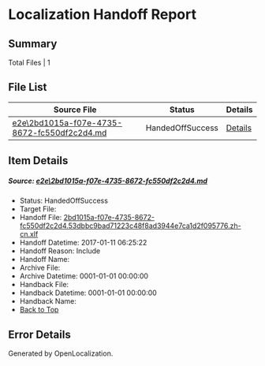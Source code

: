 # <a name='report-top'></a> Localization Handoff Report

## Summary
 Total Files | 1

## File List
 Source File | Status | Details 
 ----------- | ------ | ------- 
 [e2e\2bd1015a-f07e-4735-8672-fc550df2c2d4.md](https://github.com/OpenLocalizationTestOrg/ol-test0/blob/37e20a6e6440c1889596beb553b7673f97ddca1b/e2e/2bd1015a-f07e-4735-8672-fc550df2c2d4.md) | HandedOffSuccess | [Details](#84e646c50fdc7d555dbc89c45cf69c686d269a412)

## Item Details
##### <a name='84e646c50fdc7d555dbc89c45cf69c686d269a412'></a> Source: [e2e\2bd1015a-f07e-4735-8672-fc550df2c2d4.md](https://github.com/OpenLocalizationTestOrg/ol-test0/blob/37e20a6e6440c1889596beb553b7673f97ddca1b/e2e/2bd1015a-f07e-4735-8672-fc550df2c2d4.md)
* Status: HandedOffSuccess
* Target File: 
* Handoff File: [2bd1015a-f07e-4735-8672-fc550df2c2d4.53dbbc9bad71223c48f8ad3944e7ca1d2f095776.zh-cn.xlf](https://github.com/OpenLocalizationTestOrg/ol-test0-handoff/blob/7b62c95038d08e936114c2cb8a565adf1d5b3058/ol-handoff/OpenLocalizationTestOrg/ol-test0-zhcn/shujia/mt/2bd1015a-f07e-4735-8672-fc550df2c2d4.53dbbc9bad71223c48f8ad3944e7ca1d2f095776.zh-cn.xlf)
* Handoff Datetime: 2017-01-11 06:25:22
* Handoff Reason: Include
* Handoff Name: 
* Archive File: 
* Archive Datetime: 0001-01-01 00:00:00
* Handback File: 
* Handback Datetime: 0001-01-01 00:00:00
* Handback Name: 
* [Back to Top](#report-top)


## Error Details

Generated by OpenLocalization.
